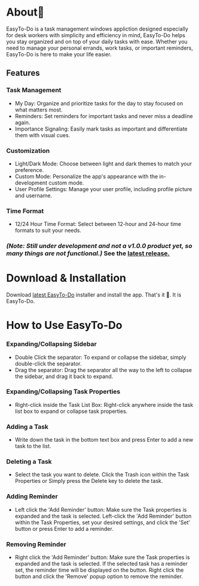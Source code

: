 # About📖

EasyTo-Do is a task management windows appliction designed especially for desk workers with simplicity and efficiency in mind, EasyTo-Do helps you stay organized and on top of your daily tasks with ease. Whether you need to manage your personal errands, work tasks, or important reminders, EasyTo-Do is here to make your life easier.

## Features

### Task Management

* My Day: Organize and prioritize tasks for the day to stay focused on what matters most.
* Reminders: Set reminders for important tasks and never miss a deadline again.
* Importance Signaling: Easily mark tasks as important and differentiate them with visual cues.

### Customization

* Light/Dark Mode: Choose between light and dark themes to match your preference.
* Custom Mode: Personalize the app's appearance with the in-development custom mode.
* User Profile Settings: Manage your user profile, including profile picture and username.

### Time Format

* 12/24 Hour Time Format: Select between 12-hour and 24-hour time formats to suit your needs.

### <i>(Note: Still under development and not a v1.0.0 product yet, so many things are not functional.)</i> See the [latest release.](https://github.com/Nischall01/EasyTo-do/releases/latest)

# Download & Installation

Download [latest EasyTo-Do](https://github.com/Nischall01/EasyTo-do/releases/latest) installer and install the app. That's it 🎉️. It is EasyTo-Do.

# How to Use EasyTo-Do

### Expanding/Collapsing Sidebar

* Double Click the separator: To expand or collapse the sidebar, simply double-click the separator.
* Drag the separator: Drag the separator all the way to the left to collapse the sidebar, and drag it back to expand.

### Expanding/Collapsing Task Properties

* Right-click inside the Task List Box: Right-click anywhere inside the task list box to expand or collapse task properties.

### Adding a Task

* Write down the task in the bottom text box and press Enter to add a new task to the list.

### Deleting a Task

* Select the task you want to delete. Click the Trash icon within the Task Properties or Simply press the Delete key to delete the task.

### Adding Reminder

* Left click the 'Add Reminder' button: Make sure the Task properties is expanded and the task is selected. Left-click the 'Add Reminder' button within the Task Properties, set your desired settings, and click the 'Set' button or press Enter to add a reminder.

### Removing Reminder

* Right click the 'Add Reminder' button: Make sure the Task properties is expanded and the task is selected. If the selected task has a reminder set, the reminder time will be displayed on the button. Right click the button and click the 'Remove' popup option to remove the reminder.

